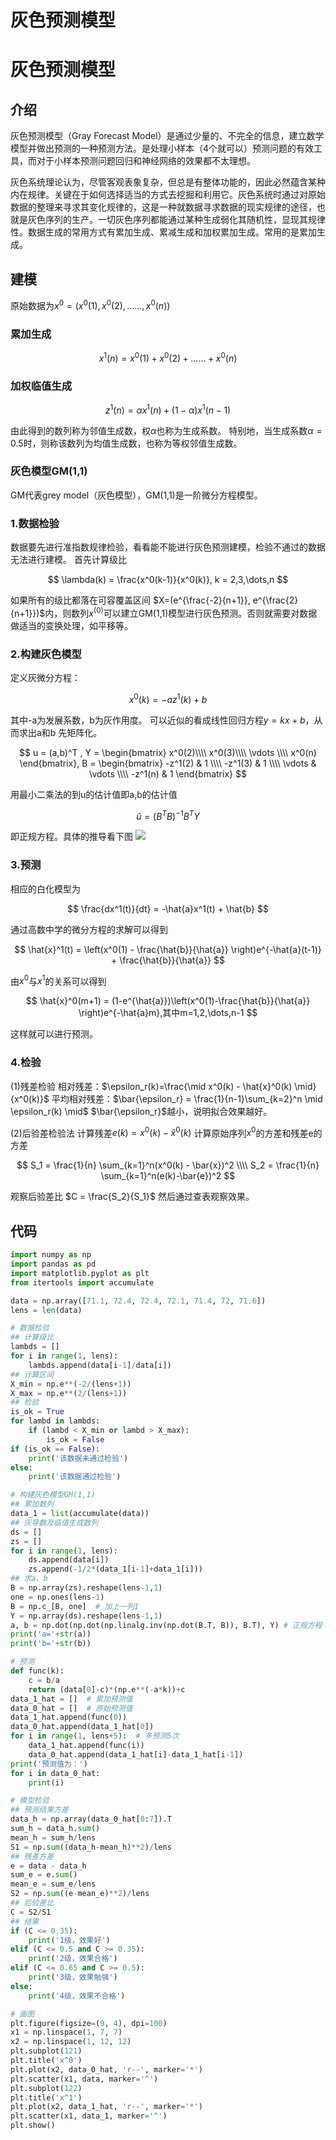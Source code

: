 # 灰色预测模型



# 灰色预测模型

## 介绍
灰色预测模型（Gray Forecast Model）是通过少量的、不完全的信息，建立数学模型并做出预测的一种预测方法。是处理小样本（4个就可以）预测问题的有效工具，而对于小样本预测问题回归和神经网络的效果都不太理想。

灰色系统理论认为，尽管客观表象复杂，但总是有整体功能的，因此必然蕴含某种内在规律。关键在于如何选择适当的方式去挖掘和利用它。灰色系统时通过对原始数据的整理来寻求其变化规律的，这是一种就数据寻求数据的现实规律的途径，也就是灰色序列的生产。一切灰色序列都能通过某种生成弱化其随机性，显现其规律性。数据生成的常用方式有累加生成、累减生成和加权累加生成。常用的是累加生成。

## 建模
原始数据为$x^0 = (x^0(1),x^0(2),\dots \dots,x^0(n))$
### 累加生成

$$
x^1(n) = x^0(1) + x^0(2) + \dots \dots + x^0(n)
$$

### 加权临值生成

$$
z^1(n) = \alpha x^1(n) + (1-\alpha)x^1(n-1)
$$

由此得到的数列称为邻值生成数，权$\alpha$也称为生成系数。 特别地，当生成系数$\alpha=0.5$时，则称该数列为均值生成数，也称为等权邻值生成数。

### 灰色模型GM(1,1)
GM代表grey model（灰色模型），GM(1,1)是一阶微分方程模型。

### 1.数据检验
数据要先进行准指数规律检验，看看能不能进行灰色预测建模，检验不通过的数据无法进行建模。
首先计算级比

$$
\lambda(k) = \frac{x^0(k-1)}{x^0(k)}, k = 2,3,\dots,n
$$

如果所有的级比都落在可容覆盖区间 $X=(e^{\frac{-2}{n+1}}, e^{\frac{2}{n+1}})$内，则数列$x^{(0)}$可以建立GM(1,1)模型进行灰色预测。否则就需要对数据做适当的变换处理，如平移等。

### 2.构建灰色模型
定义灰微分方程：

$$
x^0(k) = -az^1(k) + b
$$

其中-a为发展系数，b为灰作用度。
可以近似的看成线性回归方程$y = kx+b$，从而求出a和b
先矩阵化。

$$
u = (a,b)^T , Y = 
\begin{bmatrix}
x^0(2)\\\\
x^0(3)\\\\
\vdots \\\\
x^0(n)
\end{bmatrix},
B = \begin{bmatrix}
-z^1(2) & 1 \\\\
-z^1(3) & 1 \\\\ 
\vdots & \vdots \\\\
-z^1(n) & 1
\end{bmatrix}
$$

用最小二乘法的到u的估计值即a,b的估计值

$$
\hat{u} = (B^TB)^{-1}B^TY
$$

即正规方程。具体的推导看下图
![](https://cdn.jsdelivr.net/gh/vllbc/img4blog//image/%E7%81%B0%E8%89%B2%E9%A2%84%E6%B5%8B%E6%A8%A1%E5%9E%8B.png)

### 3.预测
相应的白化模型为

$$
\frac{dx^1(t)}{dt} = -\hat{a}x^1(t) + \hat{b}
$$

通过高数中学的微分方程的求解可以得到

$$
\hat{x}^1(t) = \left(x^0(1) - \frac{\hat{b}}{\hat{a}} \right)e^{-\hat{a}(t-1)} + \frac{\hat{b}}{\hat{a}}
$$

由$x^0$与$x^1$的关系可以得到

$$
\hat{x}^0(m+1) = (1-e^{\hat{a}})\left(x^0(1)-\frac{\hat{b}}{\hat{a}}  \right)e^{-\hat{a}m},其中m=1,2,\dots,n-1
$$

这样就可以进行预测。

### 4.检验
(1)残差检验
相对残差：$\epsilon_r(k)=\frac{\mid x^0(k) - \hat{x}^0(k) \mid}{x^0(k)}$
平均相对残差：$\bar{\epsilon_r} = \frac{1}{n-1}\sum_{k=2}^n \mid \epsilon_r(k) \mid$
$\bar{\epsilon_r}$越小，说明拟合效果越好。

(2)后验差检验法
计算残差$e(k) = x^0(k) - \hat{x}^0(k)$
计算原始序列$x^0$的方差和残差e的方差

$$
S_1 = \frac{1}{n} \sum_{k=1}^n(x^0(k) - \bar{x})^2 \\\\
S_2 = \frac{1}{n} \sum_{k=1}^n(e(k)-\bar{e})^2
$$

观察后验差比
$C = \frac{S_2}{S_1}$
然后通过查表观察效果。


## 代码

```python
import numpy as np
import pandas as pd
import matplotlib.pyplot as plt
from itertools import accumulate

data = np.array([71.1, 72.4, 72.4, 72.1, 71.4, 72, 71.6])
lens = len(data)

# 数据检验
## 计算级比
lambds = []
for i in range(1, lens):
    lambds.append(data[i-1]/data[i])
## 计算区间
X_min = np.e**(-2/(lens+1))
X_max = np.e**(2/(lens+1))
## 检验
is_ok = True
for lambd in lambds:
    if (lambd < X_min or lambd > X_max):
        is_ok = False
if (is_ok == False):
    print('该数据未通过检验')
else:
    print('该数据通过检验')

# 构建灰色模型GM(1,1)
## 累加数列
data_1 = list(accumulate(data))
## 灰导数及临值生成数列
ds = []
zs = []
for i in range(1, lens):
    ds.append(data[i])
    zs.append(-1/2*(data_1[i-1]+data_1[i]))
## 求a、b
B = np.array(zs).reshape(lens-1,1)
one = np.ones(lens-1)
B = np.c_[B, one]  # 加上一列1
Y = np.array(ds).reshape(lens-1,1)
a, b = np.dot(np.dot(np.linalg.inv(np.dot(B.T, B)), B.T), Y) # 正规方程
print('a='+str(a))
print('b='+str(b))

# 预测
def func(k):
    c = b/a
    return (data[0]-c)*(np.e**(-a*k))+c
data_1_hat = []  # 累加预测值
data_0_hat = []  # 原始预测值
data_1_hat.append(func(0))
data_0_hat.append(data_1_hat[0])
for i in range(1, lens+5):  # 多预测5次
    data_1_hat.append(func(i))
    data_0_hat.append(data_1_hat[i]-data_1_hat[i-1])
print('预测值为：')
for i in data_0_hat:
    print(i)

# 模型检验
## 预测结果方差
data_h = np.array(data_0_hat[0:7]).T
sum_h = data_h.sum()
mean_h = sum_h/lens
S1 = np.sum((data_h-mean_h)**2)/lens
## 残差方差
e = data - data_h
sum_e = e.sum()
mean_e = sum_e/lens
S2 = np.sum((e-mean_e)**2)/lens
## 后验差比
C = S2/S1
## 结果
if (C <= 0.35):
    print('1级，效果好')
elif (C <= 0.5 and C >= 0.35):
    print('2级，效果合格')
elif (C <= 0.65 and C >= 0.5):
    print('3级，效果勉强')
else:
    print('4级，效果不合格')

# 画图
plt.figure(figsize=(9, 4), dpi=100)
x1 = np.linspace(1, 7, 7)
x2 = np.linspace(1, 12, 12)
plt.subplot(121)
plt.title('x^0')
plt.plot(x2, data_0_hat, 'r--', marker='*')
plt.scatter(x1, data, marker='^')
plt.subplot(122)
plt.title('x^1')
plt.plot(x2, data_1_hat, 'r--', marker='*')
plt.scatter(x1, data_1, marker='^')
plt.show()

```
